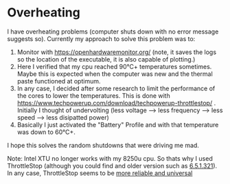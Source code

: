 # Overheating

I have overheating problems (computer shuts down with no error message suggests so). Currently my approach to solve this problem was to:

1. Monitor with https://openhardwaremonitor.org/ (note, it saves the logs so the location of the executable, it is also capable of plotting.)
1. Here I verified that my cpu reached 90°C+ temperatures sometimes. Maybe this is expected when the computer was new and the thermal paste functioned at optimum.
1. In any case, I decided after some research to limit the performance of the cores to lower the temperatures. This is done with https://www.techpowerup.com/download/techpowerup-throttlestop/ . Initially I thought of undervolting (less voltage --> less frequency --> less speed --> less disipatted power)
1. Basically I just activated the "Battery" Profile and with that temperature was down to 60°C+.

I hope this solves the random shutdowns that were driving me mad.

Note: Intel XTU no longer works with my 8250u cpu. So thats why I used ThrottleStop (although you could find and older version such as [6.5.1.321](https://community.intel.com/t5/Processors/How-is-8-th-gen-8250u-not-supported-by-newer-versions-of-XTU/td-p/633651)). In any case, ThrottleStop seems to be [more reliable and universal](https://www.techpowerup.com/forums/threads/throttling-on-intel-i5-8250u.266531/)